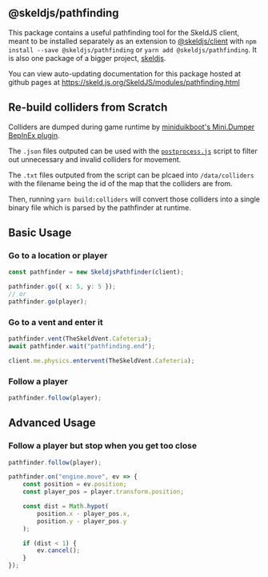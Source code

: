 ## @skeldjs/pathfinding

This package contains a useful pathfinding tool for the SkeldJS client, meant to be installed separately as an extension to [@skeldjs/client](https://npmjs.com/packages/@skeldjs/client) with `npm install --save @skeldjs/pathfinding` or `yarn add @skeldjs/pathfinding`. It is also one package of a bigger project, [skeldjs](https://github.com/skeldjs/SkeldJS).

You can view auto-updating documentation for this package hosted at github pages at https://skeld.js.org/SkeldJS/modules/pathfinding.html

## Re-build colliders from Scratch
Colliders are dumped during game runtime by [miniduikboot's Mini.Dumper BepInEx plugin](https://github.com/miniduikboot/Mini.Dumper).

The `.json` files outputed can be used with the [`postprocess.js`](https://github.com/skeldjs/SkeldJS/tree/master/packages/pathfinding/scripts)
script to filter out unnecessary and invalid colliders for movement.

The `.txt` files outputed from the script can be plcaed into `/data/colliders`
with the filename being the id of the map that the colliders are from.

Then, running `yarn build:colliders` will convert those colliders into a single
binary file which is parsed by the pathfinder at runtime.

## Basic Usage

### Go to a location or player
```ts
const pathfinder = new SkeldjsPathfinder(client);

pathfinder.go({ x: 5, y: 5 });
// or
pathfinder.go(player);
```

### Go to a vent and enter it
```ts
pathfinder.vent(TheSkeldVent.Cafeteria);
await pathfinder.wait("pathfinding.end");

client.me.physics.entervent(TheSkeldVent.Cafeteria);
```

### Follow a player
```ts
pathfinder.follow(player);
```

## Advanced Usage
### Follow a player but stop when you get too close
```ts
pathfinder.follow(player);

pathfinder.on("engine.move", ev => {
    const position = ev.position;
    const player_pos = player.transform.position;

    const dist = Math.hypot(
        position.x - player_pos.x,
        position.y - player_pos.y
    );

    if (dist < 1) {
        ev.cancel();
    }
});
```
